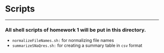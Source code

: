 # Scripts
---
### All shell scripts of homework 1 will be put in this directory.
* `normalizeFileNames.sh:` for normalizing file names
* `summarizeSNaQres.sh:` for creating a summary table in `csv` format
